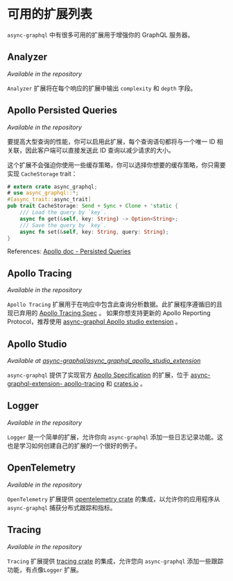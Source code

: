 # 可用的扩展列表

`async-graphql` 中有很多可用的扩展用于增强你的 GraphQL 服务器。

## Analyzer
*Available in the repository*

`Analyzer` 扩展将在每个响应的扩展中输出 `complexity` 和 `depth` 字段。

## Apollo Persisted Queries
*Available in the repository*

要提高大型查询的性能，你可以启用此扩展，每个查询语句都将与一个唯一 ID 相关联，因此客户端可以直接发送此 ID 查询以减少请求的大小。

这个扩展不会强迫你使用一些缓存策略，你可以选择你想要的缓存策略，你只需要实现 `CacheStorage` trait：

```rust
# extern crate async_graphql;
# use async_graphql::*;
#[async_trait::async_trait]
pub trait CacheStorage: Send + Sync + Clone + 'static {
    /// Load the query by `key`.
    async fn get(&self, key: String) -> Option<String>;
    /// Save the query by `key`.
    async fn set(&self, key: String, query: String);
}
```

References: [Apollo doc - Persisted Queries](https://www.apollographql.com/docs/react/api/link/persisted-queries/)

## Apollo Tracing
*Available in the repository*

`Apollo Tracing` 扩展用于在响应中包含此查询分析数据。此扩展程序遵循旧的且现已弃用的 [Apollo Tracing Spec](https://github.com/apollographql/apollo-tracing) 。 
如果你想支持更新的 Apollo Reporting Protocol，推荐使用 [async-graphql Apollo studio extension](https://github.com/async-graphql/async_graphql_apollo_studio_extension) 。

## Apollo Studio
*Available at [async-graphql/async_graphql_apollo_studio_extension](https://github.com/async-graphql/async_graphql_apollo_studio_extension)*

 `async-graphql` 提供了实现官方 [Apollo Specification](https://www.apollographql.com/docs/studio/setup-analytics/#third-party-support) 的扩展，位于 [async-graphql-extension- apollo-tracing](https://github.com/async-graphql/async_graphql_apollo_studio_extension) 和 [crates.io](https://crates.io/crates/async-graphql-extension-apollo-tracing) 。

## Logger
*Available in the repository*

`Logger` 是一个简单的扩展，允许你向 `async-graphql` 添加一些日志记录功能。这也是学习如何创建自己的扩展的一个很好的例子。 

## OpenTelemetry
*Available in the repository*

`OpenTelemetry` 扩展提供 [opentelemetry crate](https://crates.io/crates/opentelemetry) 的集成，以允许你的应用程序从 `async-graphql` 捕获分布式跟踪和指标。

## Tracing
*Available in the repository*

`Tracing` 扩展提供 [tracing crate](https://crates.io/crates/tracing) 的集成，允许您向 `async-graphql` 添加一些跟踪功能，有点像`Logger` 扩展。
